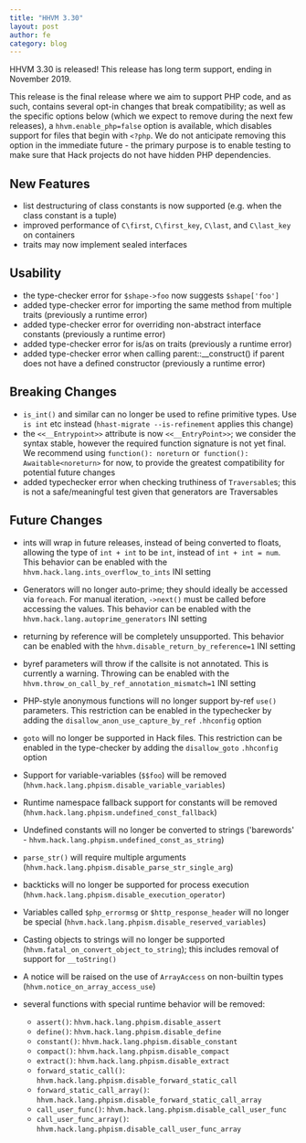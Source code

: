 ```yaml
---
title: "HHVM 3.30"
layout: post
author: fe
category: blog
---
```


HHVM 3.30 is released! This release has long term support, ending in November 2019.

This release is the final release where we aim to support PHP code, and as such, contains several opt-in changes that break compatibility; as well as the specific options below (which we expect to remove during the next few releases), a `hhvm.enable_php=false` option is available, which disables support for files that begin with `<?php`. We do not anticipate removing this option in the immediate future - the primary purpose is to enable testing to make sure that Hack projects do not have hidden PHP dependencies.

## New Features

* list destructuring of class constants is now supported (e.g. when the class constant is a tuple)
* improved performance of `C\first`, `C\first_key`, `C\last`, and `C\last_key` on containers
* traits may now implement sealed interfaces

## Usability

* the type-checker error for `$shape->foo` now suggests `$shape['foo']`
* added type-checker error for importing the same method from multiple traits (previously a runtime error)
* added type-checker error for overriding non-abstract interface constants (previously a runtime error)
* added type-checker error for is/as on traits (previously a runtime error)
* added type-checker error when calling parent::__construct() if parent does not have a defined constructor (previously a runtime error)

## Breaking Changes

* `is_int()` and similar can no longer be used to refine primitive types. Use `is int` etc instead (`hhast-migrate --is-refinement` applies this change)
* the `<<__Entrypoint>>` attribute is now `<<__EntryPoint>>`; we consider the syntax stable, however the required function signature is not yet final. We recommend using `function(): noreturn` or` function(): Awaitable<noreturn>` for now, to provide the greatest compatibility for potential future changes
* added typechecker error when checking truthiness of `Traversable`s; this is not a safe/meaningful test given that generators are Traversables

## Future Changes

* ints will wrap in future releases, instead of being converted to floats, allowing the type of `int + int` to be `int`, instead of `int + int = num`. This behavior can be enabled with the `hhvm.hack.lang.ints_overflow_to_ints` INI setting

* Generators will no longer auto-prime; they should ideally be accessed via `foreach`. For manual iteration, `->next()` must be called before accessing the values. This behavior can be enabled with the `hhvm.hack.lang.autoprime_generators` INI setting

* returning by reference will be completely unsupported. This behavior can be enabled with the `hhvm.disable_return_by_reference=1` INI setting
* byref parameters will throw if the callsite is not annotated. This is currently a warning. Throwing can be enabled with the `hhvm.throw_on_call_by_ref_annotation_mismatch=1` INI setting
* PHP-style anonymous functions will no longer support by-ref `use()` parameters. This restriction can be enabled in the typechecker by adding the `disallow_anon_use_capture_by_ref` `.hhconfig` option
* `goto` will no longer be supported in Hack files. This restriction can be enabled in the type-checker by adding the `disallow_goto` `.hhconfig` option
* Support for variable-variables (`$$foo`) will be removed (`hhvm.hack.lang.phpism.disable_variable_variables`)
* Runtime namespace fallback support for constants will be removed (`hhvm.hack.lang.phpism.undefined_const_fallback`)
* Undefined constants will no longer be converted to strings ('barewords' - `hhvm.hack.lang.phpism.undefined_const_as_string`)
* `parse_str()` will require multiple arguments (`hhvm.hack.lang.phpism.disable_parse_str_single_arg`)
* backticks will no longer be supported for process execution (`hhvm.hack.lang.phpism.disable_execution_operator`)
* Variables called `$php_errormsg` or `$http_response_header` will no longer be special (`hhvm.hack.lang.phpism.disable_reserved_variables`)
* Casting objects to strings will no longer be supported (`hhvm.fatal_on_convert_object_to_string`); this includes removal of support for `__toString()`
* A notice will be raised on the use of `ArrayAccess` on non-builtin types (`hhvm.notice_on_array_access_use`)
* several functions with special runtime behavior will be removed:
    * `assert()`: `hhvm.hack.lang.phpism.disable_assert`
    * `define()`: `hhvm.hack.lang.phpism.disable_define`
    * `constant()`: `hhvm.hack.lang.phpism.disable_constant`
    * `compact()`: `hhvm.hack.lang.phpism.disable_compact`
    * `extract()`: `hhvm.hack.lang.phpism.disable_extract`
    * `forward_static_call()`: `hhvm.hack.lang.phpism.disable_forward_static_call`
    * `forward_static_call_array()`: `hhvm.hack.lang.phpism.disable_forward_static_call_array`
    * `call_user_func()`: `hhvm.hack.lang.phpism.disable_call_user_func`
    * `call_user_func_array()`: `hhvm.hack.lang.phpism.disable_call_user_func_array`
